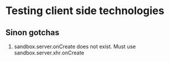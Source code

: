 # Testing client side technologies

## Sinon gotchas
1. sandbox.server.onCreate does not exist. Must use sandbox.server.xhr.onCreate
